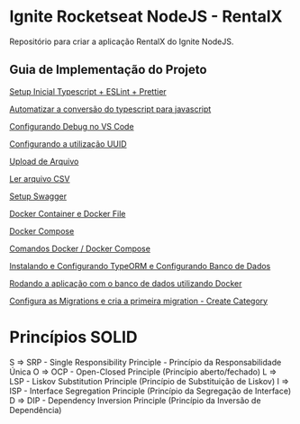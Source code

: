 # Ignite Rocketseat NodeJS - RentalX
Repositório para criar a aplicação RentalX do Ignite NodeJS.

## Guia de Implementação do Projeto

[Setup Inicial Typescript + ESLint + Prettier](https://github.com/lcnunes09/ignite-nodejs-rentalx/blob/main/learnings-and-implementation-guide/01-initial-setup-typescript-eslint-prettier.md)

[Automatizar a conversão do typescript para javascript](https://github.com/lcnunes09/ignite-nodejs-rentalx/blob/main/learnings-and-implementation-guide/02-automate-typescript-compile.md)

[Configurando Debug no VS Code](https://github.com/lcnunes09/ignite-nodejs-rentalx/blob/main/learnings-and-implementation-guide/03-debug-configure.md)

[Configurando a utilização UUID](https://github.com/lcnunes09/ignite-nodejs-rentalx/blob/main/learnings-and-implementation-guide/04-uuid-configuration.md)

[Upload de Arquivo](https://github.com/lcnunes09/ignite-nodejs-rentalx/blob/main/learnings-and-implementation-guide/05-file-upload.md)

[Ler arquivo CSV](https://github.com/lcnunes09/ignite-nodejs-rentalx/blob/main/learnings-and-implementation-guide/06-read-csv-file.md)

[Setup Swagger](https://github.com/lcnunes09/ignite-nodejs-rentalx/blob/main/learnings-and-implementation-guide/07-adding-swagger.md)

[Docker Container e Docker File](https://github.com/lcnunes09/ignite-nodejs-rentalx/blob/main/learnings-and-implementation-guide/08-docker-container-and-docker-file.md)

[Docker Compose](https://github.com/lcnunes09/ignite-nodejs-rentalx/blob/main/learnings-and-implementation-guide/09-docker-compose.md)

[Comandos Docker / Docker Compose](https://github.com/lcnunes09/ignite-nodejs-rentalx/blob/main/learnings-and-implementation-guide/10-docker-dockercompose-commands.md)

[Instalando e Configurando TypeORM e Configurando Banco de Dados](https://github.com/lcnunes09/ignite-nodejs-rentalx/blob/main/learnings-and-implementation-guide/11-install-type-orm-and-configure-database.md)

[Rodando a aplicação com o banco de dados utilizando Docker](https://github.com/lcnunes09/ignite-nodejs-rentalx/blob/main/learnings-and-implementation-guide/12-run-app-with-postgres-on-docker.md)

[Configura as Migrations e cria a primeira migration - Create Category](https://github.com/lcnunes09/ignite-nodejs-rentalx/blob/main/learnings-and-implementation-guide/13-configure-migrations-and-create-first-one.md)

# Princípios SOLID
S => SRP - Single Responsibility Principle - Princípio da Responsabilidade Única
O => OCP - Open-Closed Principle (Princípio aberto/fechado)
L => LSP - Liskov Substitution Principle (Princípio de Substituição de Liskov)
I => ISP - Interface Segregation Principle (Princípio da Segregação de Interface)
D => DIP - Dependency Inversion Principle (Princípio da Inversão de Dependência)

